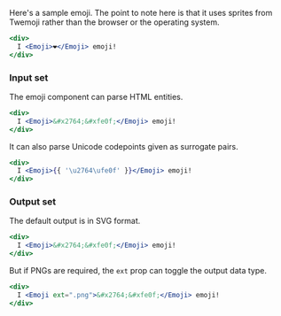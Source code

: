 Here's a sample emoji. The point to note here is that it uses sprites from
Twemoji rather than the browser or the operating system.

```jsx
<div>
  I <Emoji>❤️</Emoji> emoji!
</div>
```

### Input set

The emoji component can parse HTML entities.

```jsx
<div>
  I <Emoji>&#x2764;&#xfe0f;</Emoji> emoji!
</div>
```

It can also parse Unicode codepoints given as surrogate pairs.

```jsx
<div>
  I <Emoji>{{ '\u2764\ufe0f' }}</Emoji> emoji!
</div>
```

### Output set

The default output is in SVG format.

```jsx
<div>
  I <Emoji>&#x2764;&#xfe0f;</Emoji> emoji!
</div>
```

But if PNGs are required, the `ext` prop can toggle the output data type.

```jsx
<div>
  I <Emoji ext=".png">&#x2764;&#xfe0f;</Emoji> emoji!
</div>
```
